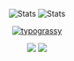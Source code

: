 
<div align="center">

  ![Stats](https://github-readme-stats.vercel.app/api?username=bd986650&show_icons=true&locale=en&hide=contribs&count_private=true&include_all_commits=true&line_height=24)
![Stats](https://github-readme-stats.vercel.app/api/top-langs?username=bd986650&show_icons=true&locale=en&layout=compact)

  <a href="https://github.com/kawarimidoll/typograssy">
    <img alt="typograssy" src="https://typograssy.deno.dev/api?text=%E2%99%A1%E3%82%B8%E3%83%A7%E3%83%B3%E3%81%A7%E3%81%99%E2%99%A1%E3%81%93%E3%82%93%E3%81%AB%E3%81%A1%E3%81%AF%20%E2%99%A1&l0=171717&l1=ffffff&l2=ffffff&l3=ffffff&l4=ffffff&bg=000000&frame=none&speed=100&comment=">
    
</a>
    <p>
        <img draggable="false"style="witdh:119xp;height:20xp;" src="https://komarev.com/ghpvc/?username=bd986650&style=for-the-badge&color=2CA5E0">
        <a href="https://t.me/bd986650"><img  draggable="false" style="witdh:119xp;height:20xp;"src="https://img.shields.io/badge/Telegram-2CA5E0?style=for-the-badge&logo=telegram&logoColor=white">
        </a>
    </p>
</div>
